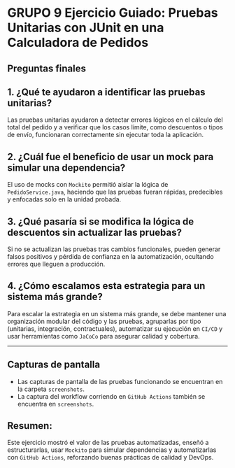 # GRUPO 9 Ejercicio Guiado: Pruebas Unitarias con JUnit en una Calculadora de Pedidos

## Preguntas finales

## 1. ¿Qué te ayudaron a identificar las pruebas unitarias?

Las pruebas unitarias ayudaron a detectar errores lógicos en el cálculo del total del pedido y a verificar que los casos límite, como descuentos o tipos de envío, funcionaran correctamente sin ejecutar toda la aplicación.

## 2. ¿Cuál fue el beneficio de usar un mock para simular una dependencia?

El uso de mocks con `Mockito` permitió aislar la lógica de `PedidoService.java`, haciendo que las pruebas fueran rápidas, predecibles y enfocadas solo en la unidad probada.

## 3. ¿Qué pasaría si se modifica la lógica de descuentos sin actualizar las pruebas?

Si no se actualizan las pruebas tras cambios funcionales, pueden generar falsos positivos y pérdida de confianza en la automatización, ocultando errores que lleguen a producción.

## 4. ¿Cómo escalamos esta estrategia para un sistema más grande?

Para escalar la estrategia en un sistema más grande, se debe mantener una organización modular del código y las pruebas, agruparlas por tipo (unitarias, integración, contractuales), automatizar su ejecución en `CI/CD` y usar herramientas como `JaCoCo` para asegurar calidad y cobertura.

----------------

## Capturas de pantalla
- Las capturas de pantalla de las pruebas funcionando se encuentran en la carpeta `screenshots`.
- La captura del workflow corriendo en `GitHub Actions` también se encuentra en `screenshots`.

## Resumen:
Este ejercicio mostró el valor de las pruebas automatizadas, enseñó a estructurarlas, usar `Mockito` para simular dependencias y automatizarlas con `GitHub Actions`, reforzando buenas prácticas de calidad y DevOps.
